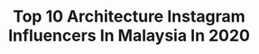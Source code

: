 ---
title: Top 10 Architecture Instagram Influencers In Malaysia In 2020
description: >-
  Find top architecture Instagram influencers in Malaysia in 2020. Most popular hashtags: #architecture #kualalumpur #djimalaysia #stayathome.
platform: Instagram
profiles:
  - username: "harrisannuar"
    fullname: >-
      BANGKITBOTAK
    location: "Malaysia"
    followers: 578848
    engagement: 509
    commentsToLikes: 0.006394
    id: ck0w2dcrnnsdq0i19z6lewz8n
    verified: false
    hashtags: "#tevamy, #bangkitbotak, #cocacolaxpremierleague, #untiltomorrow"
  - username: "syzwn.baha"
    fullname: >-
      Syazwan Baharuddin
    location: "Malaysia"
    followers: 3558
    engagement: 793
    commentsToLikes: 0.059089
    id: ck14i7cmye06v0i19ci2wcslw
    verified: false
    hashtags: "#galaxynote10, #symmetrykillers, #sponsored, #streetleaks"
  - username: "a_maraschino"
    fullname: >-
      alessia ferro maraschino®
    location: "Malaysia"
    followers: 20348
    engagement: 430
    commentsToLikes: 0.011046
    id: ck5zv4dh43ki50i149hkdj7m5
    verified: false
    hashtags: "#instagood, #lensculturestreet, #sicily, #travelphotography"
  - username: "mariaivashkevich"
    fullname: >-
      
    location: "Malaysia"
    followers: 4815
    engagement: 1938
    commentsToLikes: 0.019576
    id: ck55o28mf7hg20i11kkifwngw
    verified: false
    hashtags: "#makeup, #night, #nice, #baby"
  - username: "fnd_familytrip"
    fullname: >-
      EFENDI FAMILY TRIP
    location: "Malaysia"
    followers: 3065
    engagement: 1314
    commentsToLikes: 0.643657
    id: ck6u8yug7uhq40j7137elrr97
    verified: false
    hashtags: "#hotelmurahjakarta, #noedit, #morning, #sabangmerauke"
  - username: "adriant1000"
    fullname: >-
      Adrian | ShutterNutter 🇲🇾
    location: "Malaysia"
    followers: 5970
    engagement: 964
    commentsToLikes: 0.083694
    id: ck5chc3hhqhoi0i11taywzt9n
    verified: false
    hashtags: "#streetart, #travelbogger, #travelgrammers, #sonya6500"
  - username: "heartpatrick"
    fullname: >-
      Patrick | 心
    location: "Malaysia"
    followers: 48866
    engagement: 352
    commentsToLikes: 0.028990
    id: ck0vzwit8b8hh0i193p0wua26
    verified: false
    hashtags: "#trappingtones, #stayathomechallenge, #ikutcarakita, #interiormalaysia"
  - username: "photography_by_irfan"
    fullname: >-
      Nokia & Sony A6000 🇵🇰 🇲🇾
    location: "Malaysia"
    followers: 2771
    engagement: 803
    commentsToLikes: 0.128662
    id: ck5px64sqqaoq0i110bk95ctj
    verified: false
    hashtags: "#naturelover, #photographylover, #sonya6000, #neon"
  - username: "nazahery"
    fullname: >-
      Nazarizal
    location: "Malaysia"
    followers: 24131
    engagement: 606
    commentsToLikes: 0.061698
    id: ck134a07mvfd70i197572n6nd
    verified: false
    hashtags: "#ig, #artofvisuals, #gramslayers, #passionpassport"
  - username: "aereonwong"
    fullname: >-
      Aereon
    location: "Malaysia"
    followers: 4488
    engagement: 1458
    commentsToLikes: 0.088664
    id: ck13ann2er9rx0i19ld11i1w2
    verified: false
    hashtags: "#mavic2pro, #ancientcity, #goprothailand, #vm2020"
---
